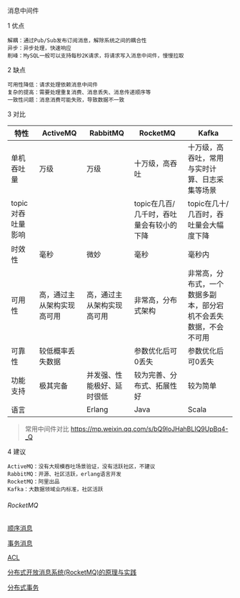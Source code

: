 消息中间件

1 优点

	解耦：通过Pub/Sub发布订阅消息，解除系统之间的耦合性
	异步：异步处理，快速响应
	削峰：MySQL一般可以支持每秒2K请求，将请求写入消息中间件，慢慢拉取

2 缺点

	可用性降低：请求处理依赖消息中间件
	复杂的提高：需要处理重复消费、消息丢失、消息传递顺序等
	一致性问题：消息消费可能失败，导致数据不一致

3 对比

|特性|ActiveMQ|RabbitMQ|RocketMQ|Kafka|
|---|---|---|---|---|
|单机吞吐量|万级|万级|十万级，高吞吐|十万级，高吞吐，常用与实时计算、日志采集等场景|
|topic对吞吐量影响|||topic在几百/几千时，吞吐量会有较小的下降|topic在几十/几百时，吞吐量会大幅度下降|
|时效性|毫秒|微妙|毫秒|毫秒内|
|可用性|高，通过主从架构实现高可用|高，通过主从架构实现高可用|非常高，分布式架构|非常高，分布式，一个数据多副本，部分宕机不会丢失数据，不会不可用|
|可靠性|较低概率丢失数据||参数优化后可0丢失|参数优化后可0丢失|
|功能支持|极其完备|并发强、性能极好、延时很低|较为完善、分布式、拓展性好|较为简单|
|语言| |Erlang|Java|Scala|

> 常用中间件对比 https://mp.weixin.qq.com/s/bQ9loJHahBLIQ9UpBq4-_Q

4 建议

	ActiveMQ：没有大规模吞吐场景验证，没有活跃社区，不建议
	RabbitMQ：开源、社区活跃，erlang语言开发
	RocketMQ：阿里出品
	Kafka：大数据领域业内标准，社区活跃

###### RocketMQ

[顺序消息](rocketmq/order_message.md)

[事务消息](https://blog.csdn.net/prestigeding/article/details/81318980)

[ACL](https://mp.weixin.qq.com/s/el7miaJGILP0wYjC3v3Twg)

[分布式开放消息系统(RocketMQ)的原理与实践](https://www.jianshu.com/p/453c6e7ff81c)

[分布式事务](http://www.360doc.com/content/19/0403/14/99071_826164585.shtml)

